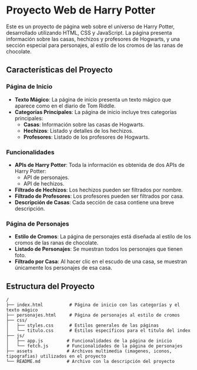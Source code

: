 # Proyecto Web de Harry Potter

Este es un proyecto de página web sobre el universo de Harry Potter, desarrollado utilizando HTML, CSS y JavaScript. La página presenta información sobre las casas, hechizos y profesores de Hogwarts, y una sección especial para personajes, al estilo de los cromos de las ranas de chocolate.

## Características del Proyecto

### Página de Inicio
- **Texto Mágico**: La página de inicio presenta un texto mágico que aparece como en el diario de Tom Riddle.
- **Categorías Principales**: La página de inicio incluye tres categorías principales:
  - **Casas**: Información sobre las casas de Hogwarts.
  - **Hechizos**: Listado y detalles de los hechizos.
  - **Profesores**: Listado de los profesores de Hogwarts.

### Funcionalidades
- **APIs de Harry Potter**: Toda la información es obtenida de dos APIs de Harry Potter:
  - API de personajes.
  - API de hechizos.
- **Filtrado de Hechizos**: Los hechizos pueden ser filtrados por nombre.
- **Filtrado de Profesores**: Los profesores pueden ser filtrados por casa.
- **Descripción de Casas**: Cada sección de casa contiene una breve descripción.

### Página de Personajes
- **Estilo de Cromos**: La página de personajes está diseñada al estilo de los cromos de las ranas de chocolate.
- **Listado de Personajes**: Se muestran todos los personajes que tienen foto.
- **Filtrado por Casa**: Al hacer clic en el escudo de una casa, se muestran únicamente los personajes de esa casa.

## Estructura del Proyecto

```plaintext
/
├── index.html          # Página de inicio con las categorías y el texto mágico
├── personajes.html     # Página de personajes al estilo de cromos
├── css/
│   ├── styles.css      # Estilos generales de las páginas
│   └── titulo.css      # Estilos específicos para el titulo del index
├── js/
│   ├── app.js         # Funcionalidades de la página de inicio
│   └── fetch.js       # Funcionalidades de la página de personajes
├── assets             # Archivos multimedia (imagenes, iconos, tipografias) utilizados en el proyecto
└── README.md          # Archivo con la descripción del proyecto

